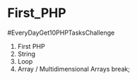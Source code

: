 # First_PHP
#EveryDayGet10PHPTasksChallenge 
1. First PHP
2. String 
3. Loop
4. Array / Multidimensional Arrays
    break;
